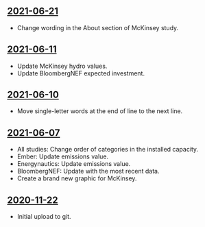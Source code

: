 ## [2021-06-21](https://github.com/faktaoklimatu/graphics/blob/909253374f25488d84b3a6b995c082c80ca27f5f/data-visualization/energetics/czechia/czech-electricity-transition-studies/cs-scenare-transformace.ai)

- Change wording in the About section of McKinsey study.

## [2021-06-11](https://github.com/faktaoklimatu/graphics/blob/0db30c442fac80ec0fb86e2095d48fc1bc896efb/data-visualization/energetics/czechia/czech-electricity-transition-studies/cs-scenare-transformace.ai)

- Update McKinsey hydro values.
- Update BloombergNEF expected investment.

## [2021-06-10](https://github.com/faktaoklimatu/graphics/blob/6cf9913c935567b79b053ea78d85c385a32fa15a/data-visualization/energetics/czechia/czech-electricity-transition-studies/cs-scenare-transformace.ai)

- Move single-letter words at the end of line to the next line.

## [2021-06-07](https://github.com/faktaoklimatu/graphics/blob/cd3284d7d1e0d5674dbfe2af93f7dfe56411bd96/data-visualization/energetics/czechia/czech-electricity-transition-studies/cs-scenare-transformace.ai)

- All studies: Change order of categories in the installed capacity.
- Ember: Update emissions value.
- Energynautics: Update emissions value.
- BloombergNEF: Update with the most recent data.
- Create a brand new graphic for McKinsey.

## [2020-11-22](https://github.com/faktaoklimatu/graphics/blob/7baadd15d74047779361b5e676ed06a38073fea2/Data%20visualization/Energetics/Czechia/Czech%20electricity%20transition%20studies/cs-scenare-transformace.ai)

- Initial upload to git.

